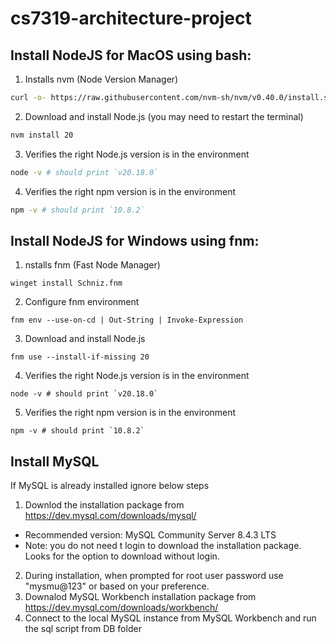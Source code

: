 # cs7319-architecture-project

## Install NodeJS for MacOS using bash:

1. Installs nvm (Node Version Manager)

```bash
curl -o- https://raw.githubusercontent.com/nvm-sh/nvm/v0.40.0/install.sh | bash
```

2. Download and install Node.js (you may need to restart the terminal)

```bash
nvm install 20
```

3. Verifies the right Node.js version is in the environment

```bash
node -v # should print `v20.18.0`
```

4. Verifies the right npm version is in the environment

```bash
npm -v # should print `10.8.2`
```

## Install NodeJS for Windows using fnm:

1. nstalls fnm (Fast Node Manager)

```fnm
winget install Schniz.fnm
```

2. Configure fnm environment

```fnm
fnm env --use-on-cd | Out-String | Invoke-Expression
```

3. Download and install Node.js

```fnm
fnm use --install-if-missing 20
```

4. Verifies the right Node.js version is in the environment

```fnm
node -v # should print `v20.18.0`
```

5. Verifies the right npm version is in the environment

```fnm
npm -v # should print `10.8.2`
```

## Install MySQL

If MySQL is already installed ignore below steps

1. Downlod the installation package from https://dev.mysql.com/downloads/mysql/

- Recommended version: MySQL Community Server 8.4.3 LTS
- Note: you do not need t login to download the installation package. Looks for the option to download without login.

2. During installation, when prompted for root user password use "mysmu@123" or based on your preference.
3. Downalod MySQL Workbench installation package from https://dev.mysql.com/downloads/workbench/
4. Connect to the local MySQL instance from MySQL Workbench and run the sql script from DB folder
